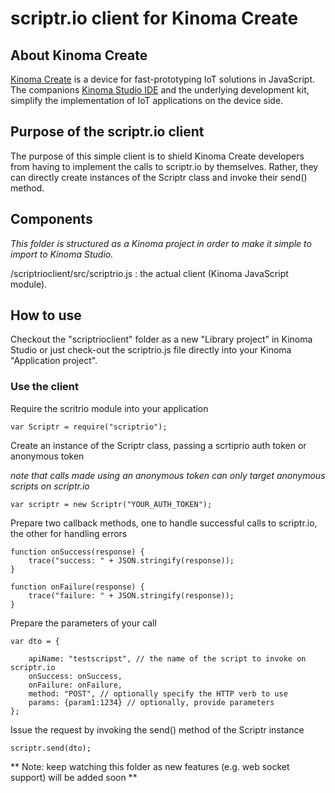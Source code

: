 # scriptr.io client for Kinoma Create
## About Kinoma Create
[Kinoma Create](http://kinoma.com/create/) is a device for fast-prototyping IoT solutions in JavaScript. 
The companions [Kinoma Studio IDE](http://kinoma.com/develop/studio/index.php) and the underlying development kit, 
simplify the implementation of IoT applications on the device side.

## Purpose of the scriptr.io client
The purpose of this simple client is to shield Kinoma Create developers from having to implement
the calls to scriptr.io by themselves. Rather, they can directly create instances of the Scriptr class and
invoke their send() method. 

## Components

*This folder is structured as a Kinoma project in order to make it simple to import to Kinoma Studio.*

/scriptrioclient/src/scriptrio.js : the actual client (Kinoma JavaScript module). 

## How to use
Checkout the "scriptrioclient" folder as a new "Library project" in Kinoma Studio or just check-out the scriptrio.js
file directly into your Kinoma "Application project".

### Use the client

Require the scritrio module into your application
```
var Scriptr = require("scriptrio");
```
Create an instance of the Scriptr class, passing a scrtiprio auth token or anonymous token

*note that calls made using an anonymous token can only target anonymous scripts on scriptr.io*

```
var scriptr = new Scriptr("YOUR_AUTH_TOKEN");
```

Prepare two callback methods, one to handle successful calls to scriptr.io, the other for handling errors

```
function onSuccess(response) {
	trace("success: " + JSON.stringify(response));
}

function onFailure(response) {
	trace("failure: " + JSON.stringify(response));
}
```

Prepare the parameters of your call

```
var dto = {
	
	apiName: "testscripst", // the name of the script to invoke on scriptr.io
	onSuccess: onSuccess,  
	onFailure: onFailure,
	method: "POST", // optionally specify the HTTP verb to use
	params: {param1:1234} // optionally, provide parameters
};
```

Issue the request by invoking the send() method of the Scriptr instance
```
scriptr.send(dto);
```
** Note: keep watching this folder as new features (e.g. web socket support) will be added soon **
